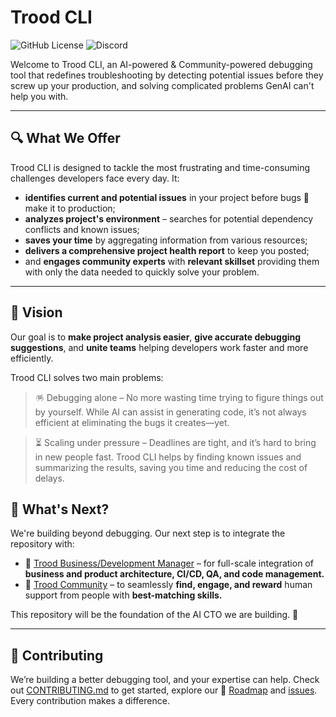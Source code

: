 # Trood CLI

![GitHub License](https://img.shields.io/github/license/TroodInc/trood)
![Discord](https://img.shields.io/discord/965192030273802290?style=flat&logo=discord&label=community&logoColor=%23ffffff&color=%235865F2)

Welcome to Trood CLI, an AI-powered & Community-powered debugging tool that redefines troubleshooting by detecting potential issues before they screw up your production,
and solving complicated problems GenAI can't help you with.

---

## 🔍 What We Offer

Trood CLI is designed to tackle the most frustrating and time-consuming challenges developers face every day. It:
- **identifies current and potential issues** in your project before bugs 🐞 make it to production;
- **analyzes project's environment** – searches for potential dependency conflicts and known issues;
- **saves your time** by aggregating information from various resources;
- **delivers a comprehensive project health report** to keep you posted;
- and **engages community experts** with **relevant skillset** providing them with only the data needed to quickly solve your problem.

---

## 🌅 Vision  

Our goal is to **make project analysis easier**, **give accurate debugging suggestions**, and **unite teams** helping developers work faster and more efficiently.

Trood CLI solves two main problems:

> 🪅 Debugging alone – No more wasting time trying to figure things out by yourself. While AI can assist in generating code, it’s not always efficient at eliminating the bugs it creates—yet.

> ⏳ Scaling under pressure – Deadlines are tight, and it’s hard to bring in new people fast. Trood CLI helps by finding known issues and summarizing the results, saving you time and reducing the cost of delays.

## 🔮 What's Next?

We're building beyond debugging. Our next step is to integrate the repository with:

- 🔗 [Trood Business/Development Manager](https://trood.com/bdm) – for full-scale integration of **business and product architecture, CI/CD, QA, and code management.**
- 👥 [Trood Community](https://trood.com/launchpad) – to seamlessly **find, engage, and reward** human support from people with **best-matching skills.**

This repository will be the foundation of the AI CTO we are building. 👀

---
## 🤝 Contributing

We’re building a better debugging tool, and your expertise can help. Check out [CONTRIBUTING.md](https://github.com/TroodInc/trood/blob/main/CONTRIBUTING.md) to get started, explore our 📍 [Roadmap](https://github.com/TroodInc/trood/issues/18) and [issues](https://github.com/TroodInc/trood/issues). Every contribution makes a difference.
